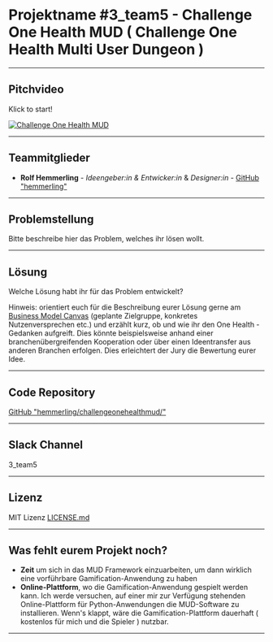 # Projektname #3_team5 - Challenge One Health MUD ( Challenge One Health Multi User Dungeon )

---
## Pitchvideo
Klick to start!

[![Challenge One Health MUD](http://raw.githubusercontent.com/hemmerling/challengeonehealthmud/master/challengeonehealthmud.jpg)](http://www.youtube.com/channel/UCmionNDYdoE1AEB-3NVVZeQ)

---
## Teammitglieder

* **Rolf Hemmerling** - *Ideengeber:in & Entwicker:in* & *Designer:in* - [GitHub "hemmerling"](https://www.github.com/hemmerling/)

---
## Problemstellung 

Bitte beschreibe hier das Problem, welches ihr lösen wollt.

---
## Lösung 

Welche Lösung habt ihr für das Problem entwickelt?

Hinweis: orientiert euch für die Beschreibung eurer Lösung gerne am [Business Model Canvas](https://www.existenzgruender.de/DE/Gruendung-vorbereiten/Businessplan/Business-Model-Canvas/inhalt.html) (geplante Zielgruppe, konkretes Nutzenversprechen etc.) und erzählt kurz, ob und wie ihr den One Health - Gedanken aufgreift. Dies könnte beispielsweise anhand einer branchenübergreifenden Kooperation oder über einen Ideentransfer aus anderen Branchen erfolgen. Dies erleichtert der Jury die Bewertung eurer Idee.

---
## Code Repository

[GitHub "hemmerling/challengeonehealthmud/"](http://www.github.com/hemmerling/challengeonehealthmud/)

---
## Slack Channel

3_team5

---
## Lizenz

MIT Lizenz [LICENSE.md](LICENSE.md)

---
## Was fehlt eurem Projekt noch?
* **Zeit** um sich in das MUD Framework einzuarbeiten, um dann wirklich eine vorführbare Gamification-Anwendung zu haben
* **Online-Plattform**, wo die Gamification-Anwendung gespielt werden kann. Ich werde versuchen, auf einer mir zur Verfügung stehenden Online-Plattform für Python-Anwendungen die MUD-Software zu installieren. Wenn's klappt, wäre die Gamification-Plattform dauerhaft ( kostenlos für mich und die Spieler ) nutzbar.
---
